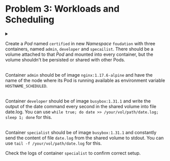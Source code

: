 # Problem 3: Workloads and Scheduling

<details>
<summary>

Create a *Pod* named `certified` in new *Namespace* `foudation` with three containers, named `admin`, `developer` and `specailist`. There should be a volume attached to that *Pod* and mounted into every container, but the volume shouldn't be persisted or shared with other Pods.
<br><br>

Container `admin` should be of image `nginx:1.17.6-alpine` and have the name of the node where its Pod is running available as environment variable `HOSTNAME_SCHEDULED`.
<br><br>

Container `developer` should be of image `busybox:1.31.1` and write the output of the date command every second in the shared volume into file date.log. You can use `while true; do date >> /your/vol/path/date.log; sleep 1; done` for this.
<br><br>

Container `specialist` should be of image `busybox:1.31.1` and constantly send the content of file `date.log` from the shared volume to stdout. You can use `tail -f /your/vol/path/date.log` for this.

Check the logs of container `specialist` to confirm correct setup.
</summary>

```sh
# create namespace
$ k create ns foudation
```

```yaml
# apply this
apiVersion: v1
kind: Pod
metadata:
  name: certified
  namespace: foudation
spec:
  containers:
  - name: admin
    image: nginx:1.17.6-alpine
    env:
    - name: HOSTNAME_SCHEDULED
      valueFrom:
        fieldRef:
          fieldPath: spec.nodeName
  - name: developer
    image: busybox:1.31.1
    volumeMounts:
    - name: shared-vol
      mountPath: /tmp/vol
    command:
    - sh
    - -c
    - "while true; do date >> /tmp/vol/date.log; sleep 1; done"
  - name: specialist
    image: busybox:1.31.1
    volumeMounts:
    - name: shared-vol
      mountPath: /tmp/vol
    command:
    - sh
    - -c
    - "tail -f /tmp/vol/date.log"
  volumes:
  - name: shared-vol
    emptyDir: {}
```

\* `env.valueFrom.fieldRef.fieldPath`: https://kubernetes.io/ko/docs/tasks/inject-data-application/environment-variable-expose-pod-information/#%ED%8C%8C%EB%93%9C-%ED%95%84%EB%93%9C%EB%A5%BC-%ED%99%98%EA%B2%BD-%EB%B3%80%EC%88%98%EC%9D%98-%EA%B0%92%EC%9C%BC%EB%A1%9C-%EC%82%AC%EC%9A%A9%ED%95%98%EC%9E%90

```sh
# check env of container admin
$ k exec -n foudation certified -c admin -- printenv HOSTNAME_SCHEDULED

# check logs of container specialist
$ k logs -n foudation certified -c specialist
```

</details>

